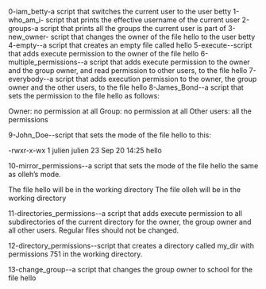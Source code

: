 0-iam_betty-a script that switches the current user to the user betty
1-who_am_i- script that prints the effective username of the current user
2-groups-a script that prints all the groups the current user is part of
3-new_owner- script that changes the owner of the file hello to the user betty
4-empty--a script that creates an empty file called hello
5-execute--script that adds execute permission to the owner of the file hello
6-multiple_permissions--a script that adds execute permission to the owner and the group owner, and read permission to other users, to the file hello
7-everybody--a script that adds execution permission to the owner, the group owner and the other users, to the file hello
8-James_Bond--a script that sets the permission to the file hello as follows:

Owner: no permission at all
Group: no permission at all
Other users: all the permissions

9-John_Doe--script that sets the mode of the file hello to this:

-rwxr-x-wx 1 julien julien 23 Sep 20 14:25 hello

10-mirror_permissions--a script that sets the mode of the file hello the same as olleh’s mode.

The file hello will be in the working directory
The file olleh will be in the working directory

11-directories_permissions--a script that adds execute permission to all subdirectories of the current directory for the owner, the group owner and all other users. Regular files should not be changed.

12-directory_permissions--script that creates a directory called my_dir with permissions 751 in the working directory.

13-change_group--a script that changes the group owner to school for the file hello
